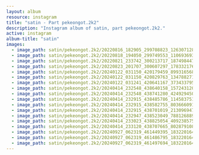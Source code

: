 ```yaml
---
layout: album
resource: instagram
title: "satin - Part pekeongot.2k2"
description: "Instagram album of satin, part pekeongot.2k2."
active: instagram
album-title: "satin"
images:
  - image_path: satin/pekeongot.2k2/20220816_182905_299708823_1263071281124057_7944571854910510993_n.jpg
  - image_path: satin/pekeongot.2k2/20220818_194050_299749553_1106936933295545_3079310524039952919_n.jpg
  - image_path: satin/pekeongot.2k2/20220821_233742_300213717_187498447048393_3722079125021491651_n.jpg
  - image_path: satin/pekeongot.2k2/20220823_201707_300607297_1783321768670823_8725687830389421395_n.jpg
  - image_path: satin/pekeongot.2k2/20240122_031150_420179459_899316568391483_7635315888201709846_n.jpg
  - image_path: satin/pekeongot.2k2/20240122_031150_420829763_1347882719450926_3913128435598951122_n.jpg
  - image_path: satin/pekeongot.2k2/20240122_031241_420641167_373433795284185_6866362107082811444_n.jpg
  - image_path: satin/pekeongot.2k2/20240414_232548_438640158_1572431209980381_8363034149601695033_n.jpg
  - image_path: satin/pekeongot.2k2/20240414_232548_438741280_424929450231694_4784582276826686313_n.jpg
  - image_path: satin/pekeongot.2k2/20240414_232915_438485786_1145837513238887_582560004290441233_n.jpg
  - image_path: satin/pekeongot.2k2/20240414_232915_438582755_803666091860815_9040093456639313570_n.jpg
  - image_path: satin/pekeongot.2k2/20240414_232915_438701019_2130969470622519_367484488320279196_n.jpg
  - image_path: satin/pekeongot.2k2/20240414_232947_438523049_788126889537279_4113314487565522706_n.jpg
  - image_path: satin/pekeongot.2k2/20240414_233023_438825054_409238575389297_461916469103257114_n.jpg
  - image_path: satin/pekeongot.2k2/20240414_233120_438707665_802879108395002_422268726444254683_n.jpg
  - image_path: satin/pekeongot.2k2/20240927_062319_461449395_18322016461159460_1487742054418003755_n.jpg
  - image_path: satin/pekeongot.2k2/20240927_062319_461486795_18322016443159460_8679291070681354377_n.jpg
  - image_path: satin/pekeongot.2k2/20240927_062319_461497694_18322016452159460_3745189812094433602_n.jpg
---
```

